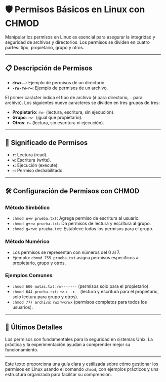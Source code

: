 ﻿
# 🛡️ Permisos Básicos en Linux con CHMOD

Manipular los permisos en Linux es esencial para asegurar la integridad y seguridad de archivos y directorios. Los permisos se dividen en cuatro partes: tipo, propietario, grupo y otros.

---

## 📋 Descripción de Permisos

- **`drwx——`**: Ejemplo de permisos de un directorio.
- **`-rw-rw-r–`**: Ejemplo de permisos de un archivo.

El primer carácter indica el tipo de archivo (`d` para directorio, `-` para archivo). Los siguientes nueve caracteres se dividen en tres grupos de tres:

- **Propietario**: `rw-` (lectura, escritura, sin ejecución).
- **Grupo**: `rw-` (igual que propietario).
- **Otros**: `r–` (lectura, sin escritura ni ejecución).

---

## 🚀 Significado de Permisos

- **`r`**: Lectura (read).
- **`w`**: Escritura (write).
- **`x`**: Ejecución (execute).
- **`–`**: Permiso deshabilitado.

---

## 🛠️ Configuración de Permisos con CHMOD

### Método Simbólico

- `chmod u+w prueba.txt`: Agrega permiso de escritura al usuario.
- `chmod g+rw prueba.txt`: Da permisos de lectura y escritura al grupo.
- `chmod g=rwx prueba.txt`: Establece todos los permisos para el grupo.

### Método Numérico

- Los permisos se representan con números del 0 al 7.
- Ejemplo: `chmod 755 prueba.txt` asigna permisos específicos a propietario, grupo y otros.

### Ejemplos Comunes

- `chmod 600 notas.txt`: `rw-------` (permisos solo para el propietario).
- `chmod 644 prueba.txt`: `rw-r--r--` (lectura y escritura para el propietario, solo lectura para grupo y otros).
- `chmod 777 archivo`: `rwxrwxrwx` (permisos completos para todos los usuarios).

---

## 🌟 Últimos Detalles

Los permisos son fundamentales para la seguridad en sistemas Unix. La práctica y la experimentación ayudan a comprender mejor su funcionamiento.

---

Este texto proporciona una guía clara y estilizada sobre cómo gestionar los permisos en Linux usando el comando `chmod`, con ejemplos prácticos y una estructura organizada para facilitar su comprensión.

